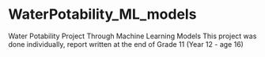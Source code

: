 # WaterPotability_ML_models
Water Potability Project Through Machine Learning Models
This project was done individually, report written at the end of Grade 11 (Year 12 - age 16)
